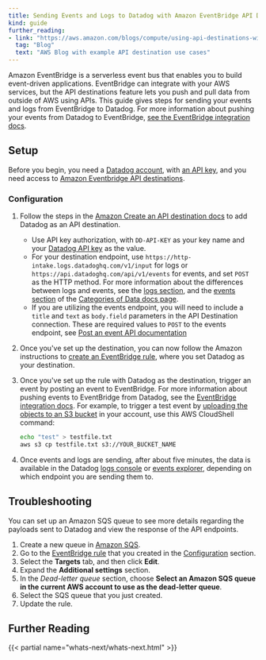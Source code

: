 ```yaml
---
title: Sending Events and Logs to Datadog with Amazon EventBridge API Destinations
kind: guide
further_reading:
- link: "https://aws.amazon.com/blogs/compute/using-api-destinations-with-amazon-eventbridge/#sending-aws-events-to-datadog"
  tag: "Blog"
  text: "AWS Blog with example API destination use cases"
---
```


Amazon EventBridge is a serverless event bus that enables you to build event-driven applications. EventBridge can integrate with your AWS services, but the API destinations feature lets you push and pull data from outside of AWS using APIs. This guide gives steps for sending your events and logs from EventBridge to Datadog. For more information about pushing your events from Datadog to EventBridge, [see the EventBridge integration docs][1].

## Setup

Before you begin, you need a [Datadog account][2], with [an API key][3], and you need access to [Amazon Eventbridge API destinations][4].

### Configuration

1. Follow the steps in the [Amazon Create an API destination docs][5] to add Datadog as an API destination.
    - Use API key authorization, with `DD-API-KEY` as your key name and your [Datadog API key][3] as the value.
    - For your destination endpoint, use `https://http-intake.logs.datadoghq.com/v1/input` for logs or `https://api.datadoghq.com/api/v1/events` for events, and set `POST` as the HTTP method. For more information about the differences between logs and events, see the [logs section][6], and the [events section][7] of the [Categories of Data docs page][8].
    - If you are utilizing the events endpoint, you will need to include a `title` and `text` as `body.field` parameters in the API Destination connection. These are required values to `POST` to the events endpoint, see [Post an event API documentation][9]
2. Once you've set up the destination, you can now follow the Amazon instructions to [create an EventBridge rule][10], where you set Datadog as your destination.
3. Once you've set up the rule with Datadog as the destination, trigger an event by posting an event to EventBridge. For more information about pushing events to EventBridge from Datadog, see the [EventBridge integration docs][1]. For example, to trigger a test event by [uploading the objects to an S3 bucket][11] in your account, use this AWS CloudShell command:

    ```bash
    echo "test" > testfile.txt
    aws s3 cp testfile.txt s3://YOUR_BUCKET_NAME
    ```
4. Once events and logs are sending, after about five minutes, the data is available in the Datadog [logs console][12] or [events explorer][13], depending on which endpoint you are sending them to.

## Troubleshooting

You can set up an Amazon SQS queue to see more details regarding the payloads sent to Datadog and view the response of the API endpoints. 
1. Create a new queue in [Amazon SQS][14].
2. Go to the [EventBridge rule][15] that you created in the [Configuration](#configuration) section.
3. Select the **Targets** tab, and then click **Edit**.
4. Expand the **Additional settings** section. 
4. In the *Dead-letter queue* section, choose **Select an Amazon SQS queue in the current AWS account to use as the dead-letter queue**.
5. Select the SQS queue that you just created.
6. Update the rule.

## Further Reading

{{< partial name="whats-next/whats-next.html" >}}


[1]: /integrations/amazon_event_bridge/
[2]: https://www.datadoghq.com/free-datadog-trial/
[3]: /account_management/api-app-keys/#api-keys
[4]: https://aws.amazon.com/eventbridge/
[5]: https://docs.aws.amazon.com/eventbridge/latest/userguide/eb-api-destinations.html#eb-api-destination-create
[6]: /security/#logs
[7]: /security/#events-and-comments
[8]: /security/
[9]: https://docs.datadoghq.com/api/latest/events/#post-an-event
[10]: https://docs.aws.amazon.com/eventbridge/latest/userguide/eb-rules.html
[11]: https://docs.aws.amazon.com/AmazonS3/latest/userguide/upload-objects.html
[12]: https://app.datadoghq.com/logs
[13]: https://app.datadoghq.com/event/explorer
[14]: https://console.aws.amazon.com/sqs/
[15]: https://console.aws.amazon.com/events/
